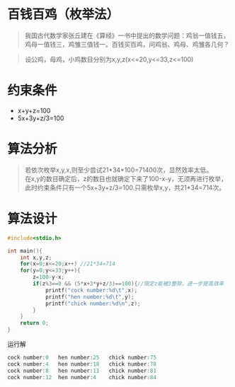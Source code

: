 # 百钱百鸡（枚举法）


> 我国古代数学家张丘建在《算经》一书中提出的数学问题：鸡翁一值钱五，鸡母一值钱三，鸡雏三值钱一。百钱买百鸡，问鸡翁、鸡母、鸡雏各几何？

<!--more-->
> 设公鸡，母鸡，小鸡数目分别为x,y,z(x<=20,y<=33,z<=100)

# 约束条件
- x+y+z=100
- 5x+3y+z/3=100

# 算法分析
>若依次枚举x,y,x,则至少尝试21\*34\*100=71400次，显然效率太低。  
在x,y的数目确定后，z的数目也就确定下来了100-x-y，无须再进行枚举，此时约束条件只有一个5x+3y+z/3=100.只需枚举x,y，共21\*34=714次。

# 算法设计

```cpp
#include<stdio.h>

int main(){
    int x,y,z;
    for(x=0;x<=20;x++) //21*34=714
    for(y=0;y<=33;y++){
        z=100-y-x;
        if(z%3==0 && (5*x+3*y+z/3)==100){//限定z能被3整除，进一步提高效率
            printf("cock number:%d\t",x);
            printf("hen number:%d\t",y);
            printf("chick number:%d\n",z);
        }
    }
	return 0;
}
```
运行解
```cpp 运行解
cock number:0   hen number:25   chick number:75
cock number:4   hen number:18   chick number:78
cock number:8   hen number:11   chick number:81
cock number:12  hen number:4    chick number:84
```
